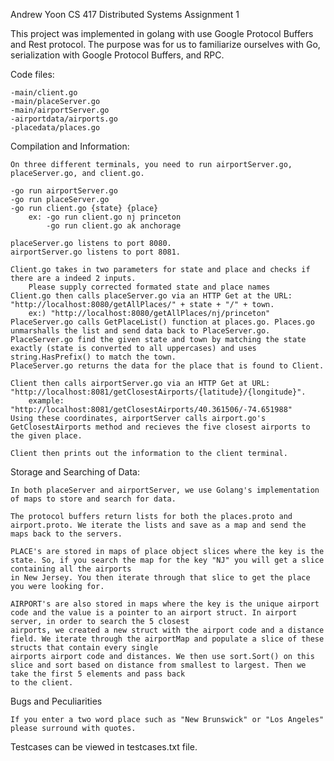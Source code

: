 Andrew Yoon
CS 417 Distributed Systems Assignment 1

This project was implemented in golang with use Google Protocol Buffers and Rest protocol.
The purpose was for us to familiarize ourselves with Go, serialization with Google Protocol Buffers, and RPC.

Code files:

	-main/client.go
	-main/placeServer.go
	-main/airportServer.go
	-airportdata/airports.go
	-placedata/places.go

Compilation and Information: 

	On three different terminals, you need to run airportServer.go, placeServer.go, and client.go.

	-go run airportServer.go
	-go run placeServer.go
	-go run client.go {state} {place}
		ex: -go run client.go nj princeton
		    -go run client.go ak anchorage

	placeServer.go listens to port 8080.
	airportServer.go listens to port 8081.

	Client.go takes in two parameters for state and place and checks if there are a indeed 2 inputs. 
		Please supply corrected formated state and place names
	Client.go then calls placeServer.go via an HTTP Get at the URL: "http://localhost:8080/getAllPlaces/" + state + "/" + town.
		ex:) "http://localhost:8080/getAllPlaces/nj/princeton"
	PlaceServer.go calls GetPlaceList() function at places.go. Places.go unmarshalls the list and send data back to PlaceServer.go. 
	PlaceServer.go find the given state and town by matching the state exactly (state is converted to all uppercases) and uses string.HasPrefix() to match the town.
	PlaceServer.go returns the data for the place that is found to Client.

	Client then calls airportServer.go via an HTTP Get at URL: "http://localhost:8081/getClosestAirports/{latitude}/{longitude}".
		example: "http://localhost:8081/getClosestAirports/40.361506/-74.651988"
	Using these coordinates, airportServer calls airport.go's GetClosestAirports method and recieves the five closest airports to the given place.

	Client then prints out the information to the client terminal.


Storage and Searching of Data:

	In both placeServer and airportServer, we use Golang's implementation of maps to store and search for data.

	The protocol buffers return lists for both the places.proto and airport.proto. We iterate the lists and save as a map and send the maps back to the servers.

	PLACE's are stored in maps of place object slices where the key is the state. So, if you search the map for the key "NJ" you will get a slice containing all the airports
	in New Jersey. You then iterate through that slice to get the place you were looking for. 

	AIRPORT's are also stored in maps where the key is the unique airport code and the value is a pointer to an airport struct. In airport server, in order to search the 5 closest
	airports, we created a new struct with the airport code and a distance field. We iterate through the airportMap and populate a slice of these structs that contain every single
	airports airport code and distances. We then use sort.Sort() on this slice and sort based on distance from smallest to largest. Then we take the first 5 elements and pass back
	to the client.

Bugs and Peculiarities

	If you enter a two word place such as "New Brunswick" or "Los Angeles" please surround with quotes.
  
Testcases can be viewed in testcases.txt file.
